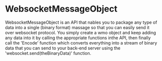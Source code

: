 # WebsocketMessageObject
WebsocketMessageObject is an API that nables you to package any type of data into a single (binary format) massage so that you can easily send it over websocket protocol. You simply create a wmo object and keep adding any data into it by calling the appropriate functions inthe API, then finally call the 'Encode' function which converts everything into a stream of binary data that you can send to your back-end server using the 'websocket.send(theBinaryData)' function.
